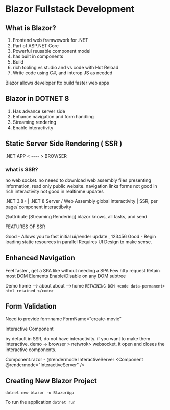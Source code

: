 # Blazor Fullstack Development 

## What is Blazor?
1. Frontend web framwework for .NET
2. Part of ASP.NET Core
3. Powerful reusable component model
4. has built in components
5. Build
6. rich tooling vs studio and vs code with Hot Reload
7. Write code using C#, and interop JS as needed

Blazor allows developer fto build faster web apps

## Blazor in DOTNET 8
1. Has advance server side
2. Enhance navigation and form handling
3. Streaming rendering
4. Enable interactivity


## Static Server Side Rendering ( SSR )
.NET APP < ---- > BROWSER 

### what is SSR?
no web socket.
no neeed to download web assembly files
presenting information, read only public website. 
navigation links 
forms 
not good in rich interactivity
not good in realtinme updates

.NET 3.8+                |    .NET 8
Server / Web Assembly  global interactivity   |  SSR, per page/ component interactibvity


@attribute [Streaming Rendering]
blazor knows, all tasks, and send

FEATURES OF SSR

Good - Allows you to fast initial ui/render update , 123456
Good - Begin loading static resources in parallel
Requires UI Design to make sense. 


## Enhanced Navigation
Feel faster , get a SPA like without needing a SPA
Few http request
Retain most DOM Elements 
Enable/Disable on any DOM subtree
<form Enhance //> 

Demo
home --> about
about  -->home 
``RETAINING DOM
<code data-permanent>
    html retained
</code>
``


## Form Validation

Need to provide formname FormName="create-movie" 
<form Enhance 
it should work as we expect.



## Interactive Component
by default in SSR, do not have interactivity. if you want to make them interactive.
demo -> browser > netwrok> websocket. it open and closes the interactive components.

Component.razor - @rendermode InteractiveServer
<Component @rendermode="InteractiveServer" />


## Creating New Blazor Project
``
    dotnet new blazor -o BlazorApp
``

To run the application
``
    dotnet run 
``













